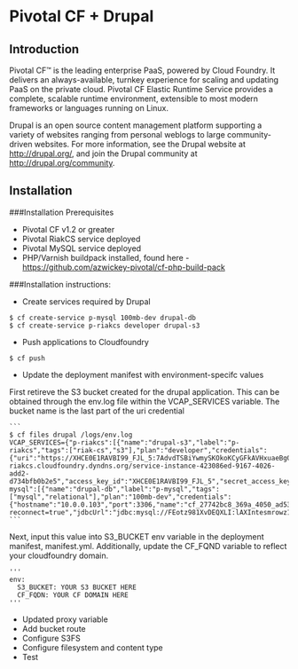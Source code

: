 
Pivotal CF + Drupal
===================

Introduction
------------

Pivotal CF™ is the leading enterprise PaaS, powered by Cloud Foundry. It delivers an always-available, turnkey experience for scaling and updating PaaS on the private cloud. Pivotal CF Elastic Runtime Service provides a complete, scalable runtime environment, extensible to most modern frameworks or languages running on Linux.

Drupal is an open source content management platform supporting a variety of websites ranging from personal weblogs to large community-driven websites. For more information, see the Drupal website at http://drupal.org/, and join the Drupal community at http://drupal.org/community.

Installation
------------

###Installation Prerequisites
 * Pivotal CF v1.2 or greater
 * Pivotal RiakCS service deployed
 * Pivotal MySQL service deployed
 * PHP/Varnish buildpack installed, found here - https://github.com/azwickey-pivotal/cf-php-build-pack
 
###Installation instructions:
 * Create services required by Drupal
 
  ```
  $ cf create-service p-mysql 100mb-dev drupal-db
  $ cf create-service p-riakcs developer drupal-s3
  ```
 * Push applications to Cloudfoundry
 
  ```
  $ cf push
  ```
 * Update the deployment manifest with environment-specifc values
  
 First retireve the S3 bucket created for the drupal application.  This can be obtained through the env.log file within the VCAP_SERVICES variable.  The bucket name is the last part of the uri credential

    ```
    $ cf files drupal /logs/env.log
    VCAP_SERVICES={"p-riakcs":[{"name":"drupal-s3","label":"p-riakcs","tags":["riak-cs","s3"],"plan":"developer","credentials":{"uri":"https://XHCE0E1RAVBI99_FJL_5:7AdvdTSBiYwmySKOkoKCyGFkAVHxuaeBg0xTig%3D%3D@p-riakcs.cloudfoundry.dyndns.org/service-instance-423086ed-9167-4026-add2-d734bfb0b2e5","access_key_id":"XHCE0E1RAVBI99_FJL_5","secret_access_key":"7AdvdTSBiYwmySKOkoKCyGFkAVHxuaeBg0xTig=="}}],"p-mysql":[{"name":"drupal-db","label":"p-mysql","tags":["mysql","relational"],"plan":"100mb-dev","credentials":{"hostname":"10.0.0.103","port":3306,"name":"cf_27742bc8_369a_4050_ad53_e85038aa5a35","username":"FEotz981XvDEQXLI","password":"lAXIntesmrowz1hb","uri":"mysql://FEotz981XvDEQXLI:lAXIntesmrowz1hb@10.0.0.103:3306/cf_27742bc8_369a_4050_ad53_e85038aa5a35?reconnect=true","jdbcUrl":"jdbc:mysql://FEotz981XvDEQXLI:lAXIntesmrowz1hb@10.0.0.103:3306/cf_27742bc8_369a_4050_ad53_e85038aa5a35"}}]}
    ```
    
 Next, input this value into S3_BUCKET env variable in the deployment manifest, manifest.yml.  Additionally, update the CF_FQND variable to reflect your cloudfoundry domain.
 
    '''
    env:
      S3_BUCKET: YOUR S3 BUCKET HERE
      CF_FQDN: YOUR CF DOMAIN HERE
    '''
 * Updated proxy variable
 * Add bucket route
 * Configure S3FS
 * Configure filesystem and content type
 * Test
